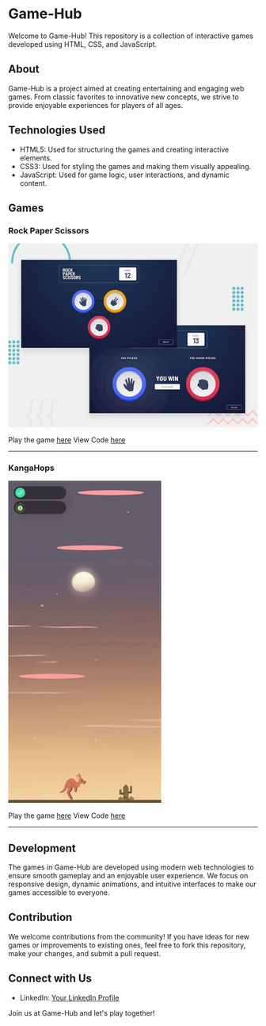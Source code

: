 # Game-Hub

Welcome to Game-Hub! This repository is a collection of interactive games developed using HTML, CSS, and JavaScript.

## About

Game-Hub is a project aimed at creating entertaining and engaging web games. From classic favorites to innovative new concepts, we strive to provide enjoyable experiences for players of all ages.

## Technologies Used

- HTML5: Used for structuring the games and creating interactive elements.
- CSS3: Used for styling the games and making them visually appealing.
- JavaScript: Used for game logic, user interactions, and dynamic content.

## Games

### Rock Paper Scissors

![Rock Paper Scissors](Rock-Paper-Scissors/img/rock-paper-scissors.png)

Play the game [here](https://iamupo.github.io/FrontendMentor-Solutions/Rock-Paper-Scissors) View Code [here](https://github.com/iamupo/Game-Hub/tree/main/Rock-Paper-Scissors)

---

### KangaHops

![Game Image](KangaHops/media/KangaHops.png)

Play the game [here](https://iamupo.github.io/Game-Hub/KangaHops/) View Code [here](https://github.com/iamupo/Game-Hub/tree/main/KangaHops)

---

## Development

The games in Game-Hub are developed using modern web technologies to ensure smooth gameplay and an enjoyable user experience. We focus on responsive design, dynamic animations, and intuitive interfaces to make our games accessible to everyone.

## Contribution

We welcome contributions from the community! If you have ideas for new games or improvements to existing ones, feel free to fork this repository, make your changes, and submit a pull request.

## Connect with Us

- LinkedIn: [Your LinkedIn Profile](https://www.linkedin.com/in/iamupo/)

Join us at Game-Hub and let's play together!

